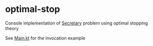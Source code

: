 # optimal-stop
Console implementation of [Secretary](https://en.wikipedia.org/wiki/Secretary_problem#1/e-law_of_best_choice) 
problem using optimal stopping theory 


See [Main.kt](/src/main/kotlin/com/github/semernitskaya/Main.kt) for the invocation example
